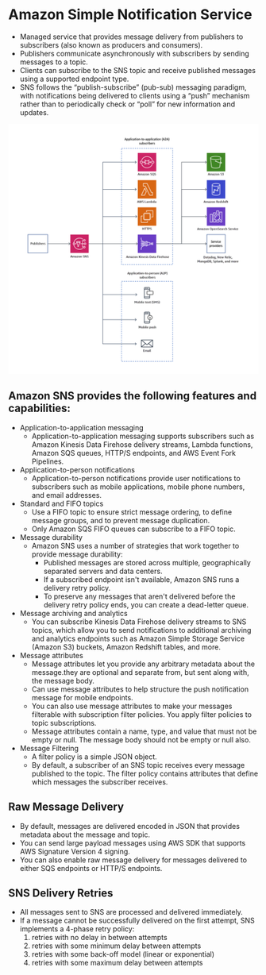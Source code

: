 # Amazon Simple Notification Service 
- Managed service that provides message delivery from publishers to subscribers (also known as producers and consumers).
- Publishers communicate asynchronously with subscribers by sending messages to a topic.
- Clients can subscribe to the SNS topic and receive published messages using a supported endpoint type.
-  SNS follows the “publish-subscribe” (pub-sub) messaging paradigm, with notifications being delivered to clients using a
   “push” mechanism rather than to periodically check or “poll” for new information and updates.

![sns-delivery-protocols](/ApplicationServices/images/sns-delivery-protocols.png)

## Amazon SNS provides the following features and capabilities:
- Application-to-application messaging
   - Application-to-application messaging supports subscribers such as Amazon Kinesis Data Firehose delivery streams, Lambda functions, 
     Amazon SQS queues, HTTP/S endpoints, and AWS Event Fork Pipelines. 
- Application-to-person notifications
   - Application-to-person notifications provide user notifications to subscribers such as mobile applications, mobile phone numbers, and email addresses.   
- Standard and FIFO topics
   - Use a FIFO topic to ensure strict message ordering, to define message groups, and to prevent message duplication.
   - Only Amazon SQS FIFO queues can subscribe to a FIFO topic. 
- Message durability
   - Amazon SNS uses a number of strategies that work together to provide message durability:
      - Published messages are stored across multiple, geographically separated servers and data centers.
      - If a subscribed endpoint isn't available, Amazon SNS runs a delivery retry policy.
      - To preserve any messages that aren't delivered before the delivery retry policy ends, you can create a dead-letter queue.
- Message archiving and analytics
   - You can subscribe Kinesis Data Firehose delivery streams to SNS topics, which allow you to send notifications to additional 
     archiving and analytics endpoints such as Amazon Simple Storage Service (Amazon S3) buckets, Amazon Redshift tables, and more.  
- Message attributes
  - Message attributes let you provide any arbitrary metadata about the message.they are optional and separate from, but sent along with, the message body.
  - Can use message attributes to help structure the push notification message for mobile endpoints. 
  - You can also use message attributes to make your messages filterable with subscription filter policies. You apply filter policies to topic subscriptions.
  - Message attributes contain a name, type, and value that must not be empty or null. The message body should not be empty or null also.
- Message Filtering
  - A filter policy is a simple JSON object.
  - By default, a subscriber of an SNS topic receives every message published to the topic. The filter policy contains attributes that define which messages the             subscriber receives.

## Raw Message Delivery
- By default, messages are delivered encoded in JSON that provides metadata about the message and topic.
- You can send large payload messages using AWS SDK that supports AWS Signature Version 4 signing.
- You can also enable raw message delivery for messages delivered to either SQS endpoints or HTTP/S endpoints.

## SNS Delivery Retries
- All messages sent to SNS are processed and delivered immediately. 
- If a message cannot be successfully delivered on the first attempt, SNS implements a 4-phase retry policy:
   1) retries with no delay in between attempts
   2) retries with some minimum delay between attempts
   3) retries with some back-off model (linear or exponential)
   4) retries with some maximum delay between attempts
